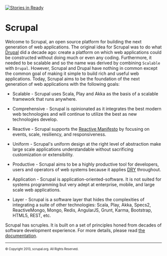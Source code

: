 [![Stories in Ready](https://badge.waffle.io/scrupal/scrupal.png?label=ready)](https://waffle.io/scrupal/scrupalhttps://waffle.io/scrupal/scrupal)

# Scrupal

Welcome to  Scrupal, an open source platform for building the next generation of web applications. The original
idea for Scrupal was to do what [Drupal](https://drupal.org) did a decade ago: create a platform on which web
applications could be constructed without doing much or even any coding. Furthermore, it needed to be scalable and
so the name was derived by combining `Scalable` with `Drupal`. However, Scrupal and Drupal have nothing in common
except the common goal of making it simple to build rich and useful web applications. Today, Scrupal aims to be the
foundation of the next generation of web applications with the following goals:

- Scalable - Scrupal uses Scala, Play and Akka as the basis of a scalable framework that runs anywhere.

- Comprehensive - Scrupal is opinionated as it integrates the best modern web technologies and will continue to utilize the best as new technologies develop.

- Reactive - Scrupal supports the [Reactive Manifesto](http://www.reactivemanifesto.org/) by focusing on events, scale, resiliency, and responsiveness.

- Uniform - Scrupal's uniform design at the right level of abstraction make large scale applications understandable without sacrificing customization or extensibility.

- Productive - Scrupal aims to be a highly productive tool for developers, users and operators of web systems because it applies [DRY](http://en.wikipedia.org/wiki/Don't_repeat_yourself) throughout.

- Application - Scrupal is application-oriented-software. It is not suited for systems programming but very adept at enterprise, mobile, and large scale web applications.

- Layer - Scrupal is a software layer that hides the complexities of integrating a suite of other technologies: Scala, Play, Akka, Specs2, ReactiveMongo, Mongo, Redis, AngularJS, Grunt, Karma, Bootstrap, HTML5, REST, etc.

Scrupal has scruples. It is built on a set of principles honed from decades of software development experience. 
For more details, please read [the documentation](http://scrupal.org/docs).

- - -
<sub><sup>&copy; Copyright 2013, scrupal.org. All Rights Reserved.</sup></sub>
